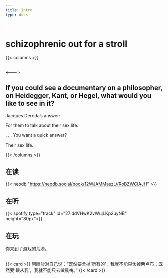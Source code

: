 ```yaml
---
title: Intro
type: docs

---
```


# schizophrenic out for a stroll

{{< columns >}}
##  



<--->

## If you could see a documentary on a philosopher, on Heidegger, Kant, or Hegel, what would you like to see in it?

Jacques Derrida’s answer: <br>


For them to talk about their sex life.<br>


. . . You want a quick answer?<br>


Their sex life.


{{< /columns >}}

## 在读

{{< neodb "https://neodb.social/book/12WJAMMaszLVRoBZWCiAJH" >}}


## 在听

{{< spotify type="track" id="27iddVHwK2vWujLKp2uyNB" height="80px">}} 


## 在玩

<span class="shady">你来到了游戏的荒漠。</span>


##

{{< card >}}
阿廖沙对自己说：“既然要舍掉‘所有的’，我就不能只舍掉两卢布；既然要‘跟从我’，我就不能只去做晨祷。”
{{< /card >}}
